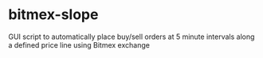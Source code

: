 # bitmex-slope
 GUI script to automatically place buy/sell orders at 5 minute intervals along a defined price line using Bitmex exchange
